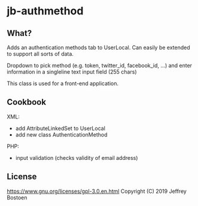 # jb-authmethod

## What?
Adds an authentication methods tab to UserLocal. Can easily be extended to support all sorts of data. 

Dropdown to pick method (e.g. token, twitter_id, facebook_id, ...) and enter information in a singleline text input field (255 chars)

This class is used for a front-end application.

## Cookbook

XML:
- add AttributeLinkedSet to UserLocal
- add new class AuthenticationMethod

PHP:
- input validation (checks validity of email address)

## License
https://www.gnu.org/licenses/gpl-3.0.en.html
Copyright (C) 2019 Jeffrey Bostoen
